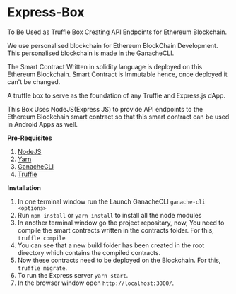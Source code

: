 # Express-Box
To Be Used as Truffle Box Creating API Endpoints for 
Ethereum Blockchain.

We use personalised blockchain for Ethereum BlockChain
Development. This personalised blockchain is made in the
GanacheCLI.

The Smart Contract Written in solidity language
is deployed on this Ethereum Blockchain. Smart Contract is
Immutable hence, once deployed it can't be changed.

A truffle box to serve as the foundation of any Truffle and Express.js dApp. 

This Box Uses NodeJS(Express JS) to provide API 
endpoints to the Ethereum Blockchain smart contract so that this
smart contract can be used in Android Apps as well.

**Pre-Requisites**
1. [NodeJS](https://www.digitalocean.com/community/tutorials/how-to-install-node-js-on-ubuntu-16-04)
2. [Yarn](https://stackoverflow.com/questions/42606941/install-yarn-ubuntu-16-04-linux-mint-18-1)
3. [GanacheCLI](https://github.com/trufflesuite/ganache-cli)
4. [Truffle](https://github.com/trufflesuite/truffle)

**Installation**
1. In one terminal window run the Launch GanacheCLI `ganache-cli <options>`
2. Run `npm install` or `yarn install` to install all the node modules
3. In another terminal window go the project repositary, now, You need to compile the smart contracts written in the contracts folder. For this, `truffle compile`
4. You can see that a new build folder has been created in the root directory which contains the compiled contracts.
5. Now these contracts need to be deployed on the Blockchain. For this, `truffle migrate`.
7. To run the Express server `yarn start`.
8. In the browser window open `http://localhost:3000/`.
